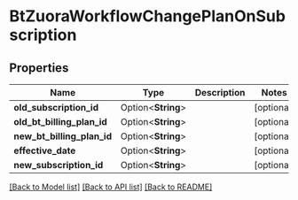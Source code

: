 # BtZuoraWorkflowChangePlanOnSubscription

## Properties

Name | Type | Description | Notes
------------ | ------------- | ------------- | -------------
**old_subscription_id** | Option<**String**> |  | [optional]
**old_bt_billing_plan_id** | Option<**String**> |  | [optional]
**new_bt_billing_plan_id** | Option<**String**> |  | [optional]
**effective_date** | Option<**String**> |  | [optional]
**new_subscription_id** | Option<**String**> |  | [optional]

[[Back to Model list]](../README.md#documentation-for-models) [[Back to API list]](../README.md#documentation-for-api-endpoints) [[Back to README]](../README.md)


